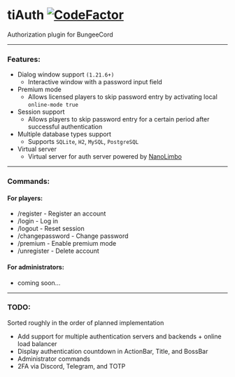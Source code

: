 # tiAuth [![CodeFactor](https://www.codefactor.io/repository/github/1050tit0p/tiauth/badge)](https://www.codefactor.io/repository/github/1050tit0p/tiauth)
Authorization plugin for BungeeCord

---

### Features:
- Dialog window support `(1.21.6+)`
  - Interactive window with a password input field
- Premium mode
  - Allows licensed players to skip password entry by activating local `online-mode true`
- Session support
  - Allows players to skip password entry for a certain period after successful authentication
- Multiple database types support
  - Supports `SQLite`, `H2`, `MySQL`, `PostgreSQL`
- Virtual server
  - Virtual server for auth server powered by [NanoLimbo](https://github.com/1050TIt0p/NanoLimbo)

---

### Commands:
#### For players:
- /register <password> <password> - Register an account
- /login <password> - Log in
- /logout - Reset session
- /changepassword <old password> <new password> - Change password
- /premium - Enable premium mode
- /unregister <password> - Delete account

#### For administrators:
- coming soon...

---

### TODO:
Sorted roughly in the order of planned implementation
- Add support for multiple authentication servers and backends + online load balancer
- Display authentication countdown in ActionBar, Title, and BossBar
- Administrator commands
- 2FA via Discord, Telegram, and TOTP